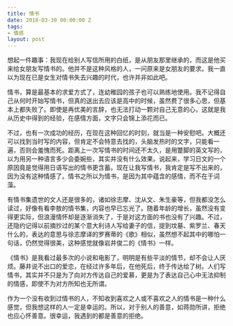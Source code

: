 ```yaml
---
title: 情书
date: 2018-03-30 00:00:00 Z
tags:
- 情感
layout: post
---
```


想起一件趣事：我现在给别人写信所用的白纸，是从朋友那里继承的，而这是他买来给女朋友写情书的。他并不是这种风格的人，一问原来是女朋友的要求。我一直以为现在已是女生对情书失去兴趣的时代，也许并非如此吧。

情书，算是最基本的求爱方式了，连幼稚园的孩子也可以熟练地使用。我不记得自己从何时开始写情书，但真的送出去应该是高中的时候，虽然费了很多心思，但基本上都失败了。即使是再优美的言辞，也无法打动一颗对自己无意的心，这就是我从历史中得到的经验，在感情方面，文字只会锦上添花而已。

不过，也有一次成功的经历，在现在这种回忆的时刻，就当是一种安慰吧。大概还可以找到当时写的内容，但肯定不会特意去找的，头脑发热时的文字，只能看一遍，否则会羞愧而死。距离上一次写情书的时间还不太久，是用蹩脚的英文写的，以为用另一种语言多少会委婉些，其实并没有什么效果。说起来，学习日文的一个原因竟是觉得用日语写出的情书更含蓄。现在让我写情书，我肯定是写不出来的，因为没有这种情感了。情书之所以为情书，是因为其中蕴含的感情，而不在于词藻。

有情书集遗世的文人还是很多的，诸如徐志摩、沈从文、朱生豪等，但我都没怎么读过，好像有看李敖的情书集，内容也早已忘光了。随着年龄的增长，虽然没有变得更实际，但浪漫情怀却是逐渐消失了，于是对这方面的书也没有了兴趣。不过，还隐约记得以前摘抄过的某个意大利诗人写给妻子的信，提到坟墓、紫罗兰、春天什么的，表达的意思与徐志摩译的罗赛蒂的《歌》相似，虽然想不起其中的哪怕一句话，仍然觉得很美，这种感觉就像岩井俊二的《情书》一样。

《情书》是我看过最多次的小说和电影了，明明是有些平淡的情节，却不会让人厌烦。藤井说不出口的爱恋，在经过许多年后，在他死后，终于传达给了树。人们写情书，其实并不只是为了向对方传达自己的爱慕，更是为了表达自己心中无法抑制的情感，即使不为对方所知也无所谓。

作为一个没有收到过情书的人，不知收到喜欢之人或不喜欢之人的情书是一种什么感觉，但我想这样的人一定是幸运的。所以，对于别人的善意，如蒋勋所讲，拒绝也应心怀善意。很幸运，我遇到的都是善意的拒绝。